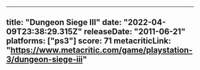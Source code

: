 
---
title: "Dungeon Siege III"
date: "2022-04-09T23:38:29.315Z"
releaseDate: "2011-06-21"
platforms: ["ps3"]
score: 71
metacriticLink: "https://www.metacritic.com/game/playstation-3/dungeon-siege-iii"
---
